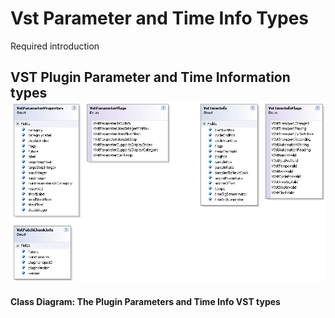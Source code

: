 # Vst Parameter and Time Info Types

Required introduction



## VST Plugin Parameter and Time Information types<br /><img src="media/Jacobi.Vst.Interop.VstParametersTimeInfo.png" /><br />
**Class Diagram: The Plugin Parameters and Time Info VST types**
<br />